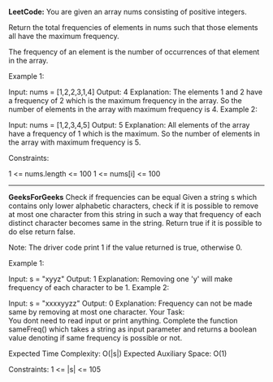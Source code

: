 **LeetCode:**
You are given an array nums consisting of positive integers.

Return the total frequencies of elements in nums such that those elements all have the maximum frequency.

The frequency of an element is the number of occurrences of that element in the array.

 

Example 1:

Input: nums = [1,2,2,3,1,4]
Output: 4
Explanation: The elements 1 and 2 have a frequency of 2 which is the maximum frequency in the array.
So the number of elements in the array with maximum frequency is 4.
Example 2:

Input: nums = [1,2,3,4,5]
Output: 5
Explanation: All elements of the array have a frequency of 1 which is the maximum.
So the number of elements in the array with maximum frequency is 5.
 

Constraints:

1 <= nums.length <= 100
1 <= nums[i] <= 100
******************
**GeeksForGeeks**
Check if frequencies can be equal
Given a string s which contains only lower alphabetic characters, check if it is possible to remove at most one character from this string in such a way that frequency of each distinct character becomes same in the string. Return true if it is possible to do else return false.

Note: The driver code print 1 if the value returned is true, otherwise 0.

Example 1:

Input:
s = "xyyz"
Output: 
1 
Explanation: 
Removing one 'y' will make frequency of each character to be 1.
Example 2:

Input:
s = "xxxxyyzz"
Output: 
0
Explanation: 
Frequency can not be made same by removing at most one character.
Your Task:  
You dont need to read input or print anything. Complete the function sameFreq() which takes a string as input parameter and returns a boolean value denoting if same frequency is possible or not.

Expected Time Complexity: O(|s|) 
Expected Auxiliary Space: O(1)

Constraints:
1 <= |s| <= 105
